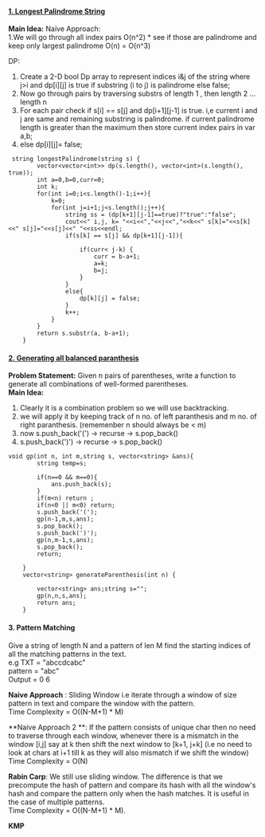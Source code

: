 #### [1. Longest Palindrome String](https://leetcode.com/problems/longest-palindromic-substring/submissions/)
**Main Idea:**
Naive Approach:  
1.We will go through all index pairs O(n^2) * see if those are palindrome and keep only largest palindrome O(n) = O(n^3)

DP:  
1. Create a 2-D bool Dp array to represent indices i&j of the string where j>i and dp[i][j] is true if substring (i to j) is palindrome else false;
2. Now go through pairs by traversing substrs of length 1 , then length 2 ... length n
3. For each pair check if s[i] == s[j] and dp[i+1][j-1] is true. i,e current i and j are same and remaining substring is palindrome. if current palindrome length is greater than the maximum then store current index pairs in var a,b;
4. else dp[i][j]= false;

```
 string longestPalindrome(string s) {
        vector<vector<int>> dp(s.length(), vector<int>(s.length(), true));
        int a=0,b=0,curr=0;
        int k;
        for(int i=0;i<s.length()-1;i++){
            k=0;
            for(int j=i+1;j<s.length();j++){
                string ss = (dp[k+1][j-1]==true)?"true":"false";
                cout<<" i,j, k= "<<i<<","<<j<<","<<k<<" s[k]="<<s[k]<<" s[j]="<<s[j]<<" "<<ss<<endl;
                if(s[k] == s[j] && dp[k+1][j-1]){
                    
                    if(curr< j-k) {
                        curr = b-a+1;
                        a=k;
                        b=j;
                    }
                }
                else{
                    dp[k][j] = false;
                }
                k++;
            }
        }
        return s.substr(a, b-a+1);
    }
```
#### [2. Generating all balanced paranthesis](https://leetcode.com/problems/generate-parentheses/)
**Problem Statement:** Given n pairs of parentheses, write a function to generate all combinations of well-formed parentheses.  
**Main Idea:**  
1. Clearly it is a combination problem so we will use backtracking.
2. we will apply it by keeping track of n no. of left paranthesis and m no. of right paranthesis. (rememenber n should always be < m)
3. now s.push_back('(') -> recurse -> s.pop_back()
4. s.push_back(')') -> recurse -> s.pop_back()

```
void gp(int n, int m,string s, vector<string> &ans){
        string temp=s;
        
        if(n==0 && m==0){
            ans.push_back(s);
        }
        if(m<n) return ;
        if(n<0 || m<0) return;
        s.push_back('(');
        gp(n-1,m,s,ans);
        s.pop_back();
        s.push_back(')');
        gp(n,m-1,s,ans);
        s.pop_back();
        return;
        
    }
    vector<string> generateParenthesis(int n) {
        
        vector<string> ans;string s="";
        gp(n,n,s,ans);
        return ans;
    }
```
#### 3. Pattern Matching
Give a string of length N and a pattern of len M find the starting indices of all the matching patterns in the text.  
e.g TXT = "abccdcabc"  
     pattern = "abc"    
     Output = 0 6  
     
**Naive Approach** : Sliding Window i.e iterate through a window of size pattern in text and compare the window with the pattern.  
Time Complexity = O((N-M+1) * M)  

**Naive Approach 2 **: If the pattern consists of unique char then no need to traverse through each window, whenever there is a mismatch in the window [i,j] say at k
then shift the next window to [k+1, j+k] (i.e no need to look at chars at i+1 till k as they will also mismatch if we shift the window)
Time Complexity = O(N)

**Rabin Carp**: We still use sliding window. The difference is that we precompute the hash of pattern and compare its hash with all the window's hash and compare the pattern only when the hash matches. It is useful in the case of multiple patterns.  
Time Complexity = O((N-M+1) * M).

**KMP**
